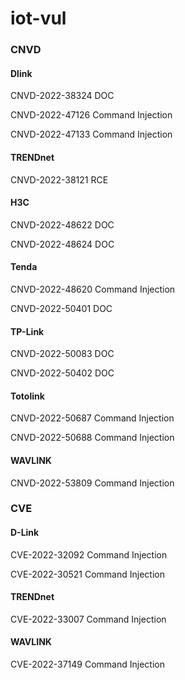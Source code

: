 # iot-vul

### CNVD
#### Dlink
CNVD-2022-38324   DOC

CNVD-2022-47126   Command Injection

CNVD-2022-47133   Command Injection

#### TRENDnet

CNVD-2022-38121   RCE

#### H3C

CNVD-2022-48622   DOC

CNVD-2022-48624   DOC

#### Tenda

CNVD-2022-48620   Command Injection

CNVD-2022-50401   DOC

#### TP-Link

CNVD-2022-50083   DOC

CNVD-2022-50402   DOC

#### Totolink

CNVD-2022-50687   Command Injection

CNVD-2022-50688   Command Injection

#### WAVLINK

CNVD-2022-53809   Command Injection

### CVE

#### D-Link
CVE-2022-32092    Command Injection

CVE-2022-30521    Command Injection

#### TRENDnet

CVE-2022-33007    Command Injection

#### WAVLINK

CVE-2022-37149    Command Injection
